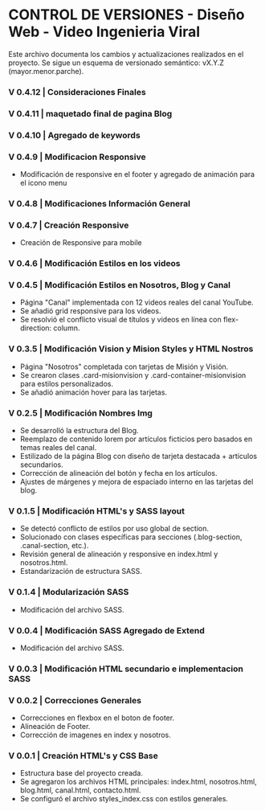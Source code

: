# CONTROL DE VERSIONES - Diseño Web - Video Ingenieria Viral

Este archivo documenta los cambios y actualizaciones realizados en el proyecto. Se sigue un esquema de versionado semántico: vX.Y.Z (mayor.menor.parche).

### V 0.4.12 | Consideraciones Finales

### V 0.4.11 | maquetado final de pagina Blog

### V 0.4.10 | Agregado de keywords

### V 0.4.9 | Modificacion Responsive
* Modificación de responsive en el footer y agregado de animación para el icono menu

### V 0.4.8 | Modificaciones Información General

### V 0.4.7 | Creación Responsive

* Creación de Responsive para mobile

### V 0.4.6 | Modificación Estilos en los videos

### V 0.4.5 | Modificación Estilos en Nosotros, Blog y Canal
* Página "Canal" implementada con 12 videos reales del canal YouTube.
* Se añadió grid responsive para los videos.
* Se resolvió el conflicto visual de títulos y videos en línea con flex-direction: column.


### V 0.3.5 | Modificación Vision y Mision Styles y HTML Nostros
* Página "Nosotros" completada con tarjetas de Misión y Visión.
* Se crearon clases .card-misionvision y .card-container-misionvision para estilos personalizados.
* Se añadió animación hover para las tarjetas.

### V 0.2.5 | Modificación Nombres Img
* Se desarrolló la estructura del Blog.
* Reemplazo de contenido lorem por artículos ficticios pero basados en temas reales del canal.
* Estilizado de la página Blog con diseño de tarjeta destacada + artículos secundarios.
* Corrección de alineación del botón y fecha en los artículos.
* Ajustes de márgenes y mejora de espaciado interno en las tarjetas del blog.

### V 0.1.5 | Modificación HTML's y SASS layout
* Se detectó conflicto de estilos por uso global de section.
* Solucionado con clases específicas para secciones (.blog-section, .canal-section, etc.).
* Revisión general de alineación y responsive en index.html y nosotros.html.
* Estandarización de estructura SASS.

### V 0.1.4 | Modularización SASS
* Modificación del archivo SASS.

### V 0.0.4 | Modificación SASS Agregado de Extend
* Modificación del archivo SASS.

### V 0.0.3 | Modificación HTML secundario e implementacion SASS

### V 0.0.2 | Correcciones Generales
* Correcciones en flexbox en el boton de footer.
* Alineación de Footer.
* Corrección de imagenes en index y nosotros.

### V 0.0.1 | Creación HTML's y CSS Base
* Estructura base del proyecto creada.
* Se agregaron los archivos HTML principales: index.html, nosotros.html, blog.html, canal.html, contacto.html.
* Se configuró el archivo styles_index.css con estilos generales.